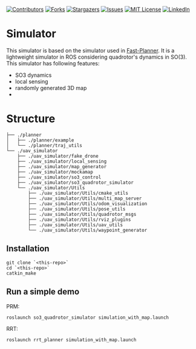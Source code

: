 
<!-- PROJECT SHIELDS -->
<!--
*** I'm using markdown "reference style" links for readability.
*** Reference links are enclosed in brackets [ ] instead of parentheses ( ).
*** See the bottom of this document for the declaration of the reference variables
*** for contributors-url, forks-url, etc. This is an optional, concise syntax you may use.
*** https://www.markdownguide.org/basic-syntax/#reference-style-links
-->
[![Contributors][contributors-shield]][contributors-url]
[![Forks][forks-shield]][forks-url]
[![Stargazers][stars-shield]][stars-url]
[![Issues][issues-shield]][issues-url]
[![MIT License][license-shield]][license-url]
[![LinkedIn][linkedin-shield]][linkedin-url]


# Simulator

This simulator is based on the simulator used in [Fast-Planner](https://github.com/HKUST-Aerial-Robotics/Fast-Planner). It is a lightweight simulator in ROS considering quadrotor's dynamics in SO(3). This simulator has following features:

- SO3 dynamics
- local sensing
- randomly generated 3D map
-

# Structure

```
├── ./planner
│   ├── ./planner/example
│   └── ./planner/traj_utils
└── ./uav_simulator
    ├── ./uav_simulator/fake_drone
    ├── ./uav_simulator/local_sensing
    ├── ./uav_simulator/map_generator
    ├── ./uav_simulator/mockamap
    ├── ./uav_simulator/so3_control
    ├── ./uav_simulator/so3_quadrotor_simulator
    └── ./uav_simulator/Utils
        ├── ./uav_simulator/Utils/cmake_utils
        ├── ./uav_simulator/Utils/multi_map_server
        ├── ./uav_simulator/Utils/odom_visualization
        ├── ./uav_simulator/Utils/pose_utils
        ├── ./uav_simulator/Utils/quadrotor_msgs
        ├── ./uav_simulator/Utils/rviz_plugins
        ├── ./uav_simulator/Utils/uav_utils
        └── ./uav_simulator/Utils/waypoint_generator
```

## Installation

```shell
git clone `<this-repo>`
cd `<this-repo>`
catkin_make
```

## Run a simple demo
PRM:

```
roslaunch so3_quadrotor_simulator simulation_with_map.launch
```
RRT:

```
roslaunch rrt_planner simulation_with_map.launch

```


<!-- MARKDOWN LINKS & IMAGES -->
<!-- https://www.markdownguide.org/basic-syntax/#reference-style-links -->
[contributors-shield]: https://img.shields.io/github/contributors/edmundwsy/RO47005-PDM-Final.svg?style=for-the-badge
[contributors-url]: https://github.com/edmundwsy/RO47005-PDM-Final/graphs/contributors
[forks-shield]: https://img.shields.io/github/forks/edmundwsy/RO47005-PDM-Final.svg?style=for-the-badge
[forks-url]: https://github.com/edmundwsy/RO47005-PDM-Final/network/members
[stars-shield]: https://img.shields.io/github/stars/edmundwsy/RO47005-PDM-Final.svg?style=for-the-badge
[stars-url]: https://github.com/edmundwsy/RO47005-PDM-Final/stargazers
[issues-shield]: https://img.shields.io/github/issues/edmundwsy/RO47005-PDM-Final.svg?style=for-the-badge
[issues-url]: https://github.com/edmundwsy/RO47005-PDM-Final/issues
[license-shield]: https://img.shields.io/github/license/edmundwsy/RO47005-PDM-Final.svg?style=for-the-badge
[license-url]: https://github.com/edmundwsy/RO47005-PDM-Final/blob/master/LICENSE.txt
[linkedin-shield]: https://img.shields.io/badge/-LinkedIn-black.svg?style=for-the-badge&logo=linkedin&colorB=555
[linkedin-url]: https://linkedin.com/in/edmundwsy
[product-screenshot]: images/screenshot.png
